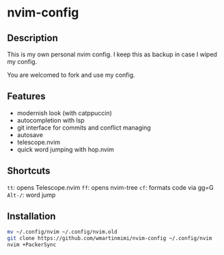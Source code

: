 # nvim-config

## Description
This is my own personal nvim config.
I keep this as backup in case I wiped my config.

You are welcomed to fork and use my config.

## Features
- modernish look (with catppuccin)
- autocompletion with lsp
- git interface for commits and conflict managing
- autosave
- telescope.nvim
- quick word jumping with hop.nvim

## Shortcuts
```tt```: opens Telescope.nvim
```ff```: opens nvim-tree
```cf```: formats code via gg=G
```Alt-/```: word jump

## Installation
```bash
mv ~/.config/nvim ~/.config/nvim.old
git clone https://github.com/wmartinmimi/nvim-config ~/.config/nvim
nvim +PackerSync
```
